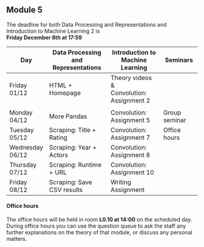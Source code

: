 
## Module 5

The deadline for both Data Processing and Representations and Introduction to Machine Learning 2 is<br>**Friday December 8th at 17:59**

| Day                | Data Processing<br>and Representations | Introduction to<br>Machine Learning | Seminars          |
| ------------------ | ---------------------------- | ----------------------------------- | --------------------------- |
| Friday<br>01/12    | HTML + Homepage              | Theory videos &<br>Convolution: Assignment 2 |                    |
|                    |                              |                                              |                    |
| Monday<br>04/12    | More Pandas                  | Convolution: Assignment 5           | Group seminar               |
| Tuesday<br>05/12   | Scraping: Title + Rating     | Convolution: Assignment 7           | Office hours                |
| Wednesday<br>06/12 | Scraping: Year + Actors      | Convolution: Assignment 8           |                             |
| Thursday<br>07/12  | Scraping: Runtime + URL      | Convolution: Assignment 10          |                             |
| Friday<br>08/12    | Scraping: Save CSV results   | Writing Assignment                  |                             |



#### Office hours

The office hours will be held in room **L0.10 at 14:00** on the scheduled day. During office hours you can use the question queue to ask the staff any further explanations on the theory of that module, or discuss any personal matters.

